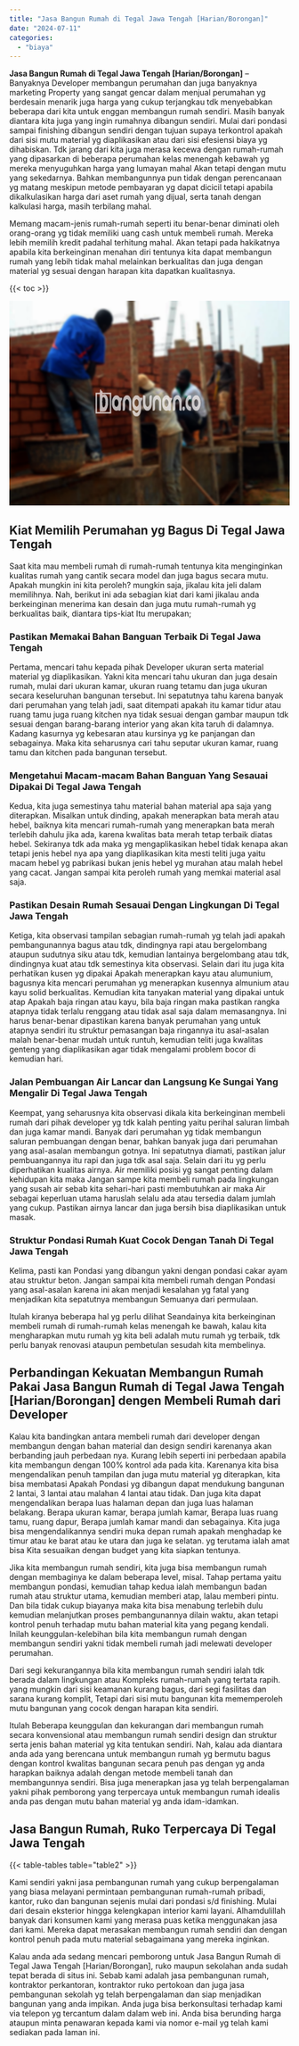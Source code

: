 ```yaml
---
title: "Jasa Bangun Rumah di Tegal Jawa Tengah [Harian/Borongan]"
date: "2024-07-11"
categories: 
  - "biaya"
---
```


**Jasa Bangun Rumah di Tegal Jawa Tengah \[Harian/Borongan\]** – Banyaknya Developer membangun perumahan dan juga banyaknya marketing Property yang sangat gencar dalam menjual perumahan yg berdesain menarik juga harga yang cukup terjangkau tdk menyebabkan beberapa dari kita untuk enggan membangun rumah sendiri. Masih banyak diantara kita juga yang ingin rumahnya dibangun sendiri. Mulai dari pondasi sampai finishing dibangun sendiri dengan tujuan supaya terkontrol apakah dari sisi mutu material yg diaplikasikan atau dari sisi efesiensi biaya yg dihabiskan. Tdk jarang dari kita juga merasa kecewa dengan rumah-rumah yang dipasarkan di beberapa perumahan kelas menengah kebawah yg mereka menyuguhkan harga yang lumayan mahal Akan tetapi dengan mutu yang sekedarnya. Bahkan membangunnya pun tidak dengan perencanaan yg matang meskipun metode pembayaran yg dapat dicicil tetapi apabila dikalkulasikan harga dari aset rumah yang dijual, serta tanah dengan kalkulasi harga, masih terbilang mahal.

Memang macam-jenis rumah-rumah seperti itu benar-benar diminati oleh orang-orang yg tidak memiliki uang cash untuk membeli rumah. Mereka lebih memilih kredit padahal terhitung mahal. Akan tetapi pada hakikatnya apabila kita berkeinginan menahan diri tentunya kita dapat membangun rumah yang lebih tidak mahal melainkan berkualitas dan juga dengan material yg sesuai dengan harapan kita dapatkan kualitasnya.

{{< toc >}}

![Jasa Bangun Rumah di Tegal Jawa Tengah [Harian/Borongan]](/images/borong-bangunan-41.png)

## Kiat Memilih Perumahan yg Bagus Di Tegal Jawa Tengah

Saat kita mau membeli rumah di rumah-rumah tentunya kita menginginkan kualitas rumah yang cantik secara model dan juga bagus secara mutu. Apakah mungkin ini kita peroleh? mungkin saja, jikalau kita jeli dalam memilihnya. Nah, berikut ini ada sebagian kiat dari kami jikalau anda berkeinginan menerima kan desain dan juga mutu rumah-rumah yg berkualitas baik, diantara tips-kiat Itu merupakan;

### Pastikan Memakai Bahan Banguan Terbaik Di Tegal Jawa Tengah

Pertama, mencari tahu kepada pihak Developer ukuran serta material material yg diaplikasikan. Yakni kita mencari tahu ukuran dan juga desain rumah, mulai dari ukuran kamar, ukuran ruang tetamu dan juga ukuran secara keseluruhan bangunan tersebut. Ini sepatutnya tahu karena banyak dari perumahan yang telah jadi, saat ditempati apakah itu kamar tidur atau ruang tamu juga ruang kitchen nya tidak sesuai dengan gambar maupun tdk sesuai dengan barang-barang interior yang akan kita taruh di dalamnya. Kadang kasurnya yg kebesaran atau kursinya yg ke panjangan dan sebagainya. Maka kita seharusnya cari tahu seputar ukuran kamar, ruang tamu dan kitchen pada bangunan tersebut.

### Mengetahui Macam-macam Bahan Banguan Yang Sesauai Dipakai Di Tegal Jawa Tengah

Kedua, kita juga semestinya tahu material bahan material apa saja yang diterapkan. Misalkan untuk dinding, apakah menerapkan bata merah atau hebel, baiknya kita mencari rumah-rumah yang menerapkan bata merah terlebih dahulu jika ada, karena kwalitas bata merah tetap terbaik diatas hebel. Sekiranya tdk ada maka yg mengaplikasikan hebel tidak kenapa akan tetapi jenis hebel nya apa yang diaplikasikan kita mesti teliti juga yaitu macam hebel yg pabrikasi bukan jenis hebel yg murahan atau malah hebel yang cacat. Jangan sampai kita peroleh rumah yang memkai material asal saja.

### Pastikan Desain Rumah Sesauai Dengan Lingkungan Di Tegal Jawa Tengah

Ketiga, kita observasi tampilan sebagian rumah-rumah yg telah jadi apakah pembangunannya bagus atau tdk, dindingnya rapi atau bergelombang ataupun sudutnya siku atau tdk, kemudian lantainya bergelombang atau tdk, dindingnya kuat atau tdk semestinya kita observasi. Selain dari itu juga kita perhatikan kusen yg dipakai Apakah menerapkan kayu atau alumunium, bagusnya kita mencari perumahan yg menerapkan kusennya almunium atau kayu solid berkualitas. Kemudian kita tanyakan material yang dipakai untuk atap Apakah baja ringan atau kayu, bila baja ringan maka pastikan rangka atapnya tidak terlalu renggang atau tidak asal saja dalam memasangnya. Ini harus benar-benar dipastikan karena banyak perumahan yang untuk atapnya sendiri itu struktur pemasangan baja ringannya itu asal-asalan malah benar-benar mudah untuk runtuh, kemudian teliti juga kwalitas genteng yang diaplikasikan agar tidak mengalami problem bocor di kemudian hari.

### Jalan Pembuangan Air Lancar dan Langsung Ke Sungai Yang Mengalir Di Tegal Jawa Tengah

Keempat, yang seharusnya kita observasi dikala kita berkeinginan membeli rumah dari pihak developer yg tdk kalah penting yaitu perihal saluran limbah dan juga kamar mandi. Banyak dari perumahan yg tidak membangun saluran pembuangan dengan benar, bahkan banyak juga dari perumahan yang asal-asalan membangun gotnya. Ini sepatutnya diamati, pastikan jalur pembuangannya itu rapi dan juga tdk asal saja. Selain dari itu yg perlu diperhatikan kualitas airnya. Air memiliki posisi yg sangat penting dalam kehidupan kita maka Jangan sampe kita membeli rumah pada lingkungan yang susah air sebab kita sehari-hari pasti membutuhkan air maka Air sebagai keperluan utama haruslah selalu ada atau tersedia dalam jumlah yang cukup. Pastikan airnya lancar dan juga bersih bisa diaplikasikan untuk masak.

### Struktur Pondasi Rumah Kuat Cocok Dengan Tanah Di Tegal Jawa Tengah

Kelima, pasti kan Pondasi yang dibangun yakni dengan pondasi cakar ayam atau struktur beton. Jangan sampai kita membeli rumah dengan Pondasi yang asal-asalan karena ini akan menjadi kesalahan yg fatal yang menjadikan kita sepatutnya membangun Semuanya dari permulaan.

Itulah kiranya beberapa hal yg perlu dilihat Seandainya kita berkeinginan membeli rumah di rumah-rumah kelas menengah ke bawah, kalau kita mengharapkan mutu rumah yg kita beli adalah mutu rumah yg terbaik, tdk perlu banyak renovasi ataupun pembetulan sesudah kita membelinya.

## Perbandingan Kekuatan Membangun Rumah Pakai Jasa Bangun Rumah di Tegal Jawa Tengah \[Harian/Borongan\] dengen Membeli Rumah dari Developer

Kalau kita bandingkan antara membeli rumah dari developer dengan membangun dengan bahan material dan design sendiri karenanya akan berbanding jauh perbedaan nya. Kurang lebih seperti ini perbedaan apabila kita membangun dengan 100% kontrol ada pada kita. Karenanya kita bisa mengendalikan penuh tampilan dan juga mutu material yg diterapkan, kita bisa membatasi Apakah Pondasi yg dibangun dapat mendukung bangunan 2 lantai, 3 lantai atau malahan 4 lantai atau tidak. Dan juga kita dapat mengendalikan berapa luas halaman depan dan juga luas halaman belakang. Berapa ukuran kamar, berapa jumlah kamar, Berapa luas ruang tamu, ruang dapur, Berapa jumlah kamar mandi dan sebagainya. Kita juga bisa mengendalikannya sendiri muka depan rumah apakah menghadap ke timur atau ke barat atau ke utara dan juga ke selatan. yg terutama ialah amat bisa Kita sesuaikan dengan budget yang kita siapkan tentunya.

Jika kita membangun rumah sendiri, kita juga bisa membangun rumah dengan membaginya ke dalam beberapa level, misal. Tahap pertama yaitu membangun pondasi, kemudian tahap kedua ialah membangun badan rumah atau struktur utama, kemudian memberi atap, lalau memberi pintu. Dan bila tidak cukup biayanya maka kita bisa menabung terlebih dulu kemudian melanjutkan proses pembangunannya dilain waktu, akan tetapi kontrol penuh terhadap mutu bahan material kita yang pegang kendali. Inilah keunggulan-kelebihan bila kita membangun rumah dengan membangun sendiri yakni tidak membeli rumah jadi melewati developer perumahan.

Dari segi kekurangannya bila kita membangun rumah sendiri ialah tdk berada dalam lingkungan atau Kompleks rumah-rumah yang tertata rapih. yang mungkin dari sisi keamanan kurang bagus, dari segi fasilitas dan sarana kurang komplit, Tetapi dari sisi mutu bangunan kita mememperoleh mutu bangunan yang cocok dengan harapan kita sendiri.

Itulah Beberapa keunggulan dan kekurangan dari membangun rumah secara konvensional atau membangun rumah sendiri design dan struktur serta jenis bahan material yg kita tentukan sendiri. Nah, kalau ada diantara anda ada yang berencana untuk membangun rumah yg bermutu bagus dengan kontrol kwalitas bangunan secara penuh pas dengan yg anda harapkan baiknya adalah dengan metode membeli tanah dan membangunnya sendiri. Bisa juga menerapkan jasa yg telah berpengalaman yakni pihak pemborong yang terpercaya untuk membangun rumah idealis anda pas dengan mutu bahan material yg anda idam-idamkan.

## Jasa Bangun Rumah, Ruko Terpercaya Di Tegal Jawa Tengah

{{< table-tables table="table2" >}}

Kami sendiri yakni jasa pembangunan rumah yang cukup berpengalaman yang biasa melayani permintaan pembangunan rumah-rumah pribadi, kantor, ruko dan bangunan sejenis mulai dari pondasi s/d finishing. Mulai dari desain eksterior hingga kelengkapan interior kami layani. Alhamdulillah banyak dari konsumen kami yang merasa puas ketika menggunakan jasa dari kami. Mereka dapat merasakan membangun rumah sendiri dan dengan kontrol penuh pada mutu material sebagaimana yang mereka inginkan.

Kalau anda ada sedang mencari pemborong untuk Jasa Bangun Rumah di Tegal Jawa Tengah \[Harian/Borongan\], ruko maupun sekolahan anda sudah tepat berada di situs ini. Sebab kami adalah jasa pembangunan rumah, kontraktor perkantoran, kontraktor ruko pertokoan dan juga jasa pembangunan sekolah yg telah berpengalaman dan siap menjadikan bangunan yang anda impikan. Anda juga bisa berkonsultasi terhadap kami via telepon yg tercantum dalam dalam web ini. Anda bisa berunding harga ataupun minta penawaran kepada kami via nomor e-mail yg telah kami sediakan pada laman ini.
